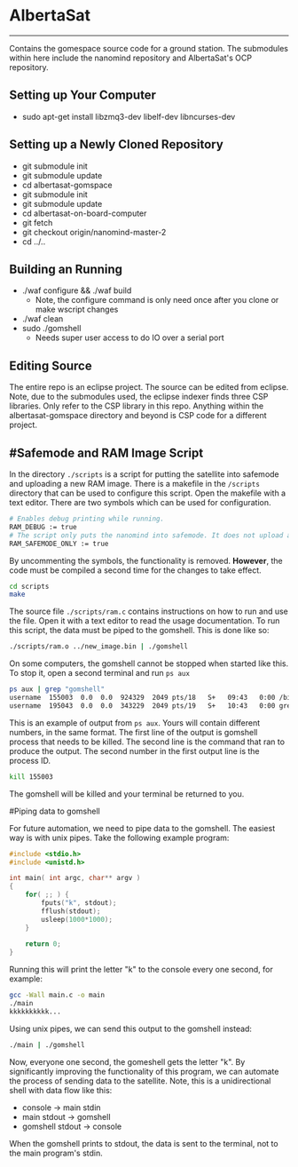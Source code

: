 # AlbertaSat
---

Contains the gomespace source code for a ground station. The submodules within here include the nanomind repository and AlbertaSat's OCP repository.

## Setting up Your Computer

* sudo apt-get install libzmq3-dev libelf-dev libncurses-dev

## Setting up a Newly Cloned Repository

* git submodule init
* git submodule update
* cd albertasat-gomspace
* git submodule init
* git submodule update
* cd albertasat-on-board-computer
* git fetch
* git checkout origin/nanomind-master-2
* cd ../..

## Building an Running

* ./waf configure && ./waf build
    * Note, the configure command is only need once after you clone or make wscript changes
* ./waf clean
* sudo ./gomshell
    * Needs super user access to do IO over a serial port

## Editing Source

The entire repo is an eclipse project. The source can be edited from eclipse. Note, due to the submodules used, the eclipse indexer finds three CSP libraries. Only refer to the CSP library in this repo. Anything within the albertasat-gomspace directory and beyond is CSP code for a different project.

#Safemode and RAM Image Script
---

In the directory ```./scripts``` is a script for putting the satellite into safemode and uploading a new RAM image. There is a makefile in the ```/scripts``` directory that can be used to configure this script. Open the makefile with a text editor. There are two symbols which can be used for configuration.

```bash
# Enables debug printing while running. 
RAM_DEBUG := true
# The script only puts the nanomind into safemode. It does not upload a new image.
RAM_SAFEMODE_ONLY := true
```

By uncommenting the symbols, the functionality is removed. **However**, the code must be compiled a second time for the changes to take effect.

```bash
cd scripts
make
```

The source file ```./scripts/ram.c``` contains instructions on how to run and use the file. Open it with a text editor to read the usage documentation. To run this script, the data must be piped to the gomshell. This is done like so:

```bash
./scripts/ram.o ../new_image.bin | ./gomshell
```

On some computers, the gomshell cannot be stopped when started like this. To stop it, open a second terminal and run ```ps aux```

```bash
ps aux | grep "gomshell"
username  155003  0.0  0.0  924329  2049 pts/18   S+   09:43   0:00 /bin/bash ./gomshell 
username  195043  0.0  0.0  343229  2049 pts/19   S+   10:43   0:00 grep --color=auto gomshell
```

This is an example of output from ```ps aux```. Yours will contain different numbers, in the same format. The first line of the output is gomshell process that needs to be killed. The second line is the command that ran to produce the output. The second number in the first output line is the process ID.

```bash
kill 155003
```

The gomshell will be killed and your terminal be returned to you.
 

#Piping data to gomshell

For future automation, we need to pipe data to the gomshell. The easiest way is with unix pipes. Take the following example program:

```C
#include <stdio.h>
#include <unistd.h>

int main( int argc, char** argv )
{
	for( ;; ) {
		fputs("k", stdout);
		fflush(stdout);
		usleep(1000*1000);
	}
	
	return 0;
}
```

Running this will print the letter "k" to the console every one second, for example:

```bash
gcc -Wall main.c -o main
./main
kkkkkkkkkk...
```

Using unix pipes, we can send this output to the gomshell instead:

```bash
./main | ./gomshell
```

Now, everyone one second, the gomeshell gets the letter "k". By significantly improving the functionality of this program, we can automate the process of sending data to the satellite. Note, this is a unidirectional shell with data flow like this:

* console -> main stdin
* main stdout -> gomshell
* gomshell stdout -> console 

When the gomshell prints to stdout, the data is sent to the terminal, not to the main program's stdin.